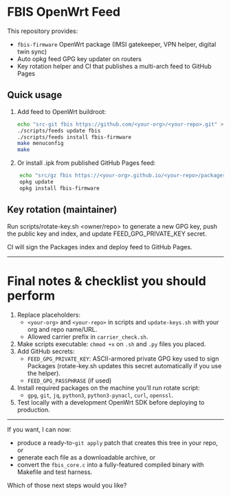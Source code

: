 # FBIS OpenWrt Feed

This repository provides:
- `fbis-firmware` OpenWrt package (IMSI gatekeeper, VPN helper, digital twin sync)
- Auto opkg feed GPG key updater on routers
- Key rotation helper and CI that publishes a multi-arch feed to GitHub Pages

## Quick usage

1. Add feed to OpenWrt buildroot:
   ```bash
   echo "src-git fbis https://github.com/<your-org>/<your-repo>.git" >> feeds.conf.default
   ./scripts/feeds update fbis
   ./scripts/feeds install fbis-firmware
   make menuconfig
   make
    ```

2. Or install .ipk from published GitHub Pages feed:
```bash
    echo "src/gz fbis https://<your-org>.github.io/<your-repo>/packages" >> /etc/opkg/customfeeds.conf
    opkg update
    opkg install fbis-firmware
```

## Key rotation (maintainer)

Run scripts/rotate-key.sh <suffix> <owner/repo> <github-token> to generate a new GPG key, push the public key and index, and update FEED_GPG_PRIVATE_KEY secret.

CI will sign the Packages index and deploy feed to GitHub Pages.


---

# Final notes & checklist you should perform

1. Replace placeholders:
   - `<your-org>` and `<your-repo>` in scripts and `update-keys.sh` with your org and repo name/URL.
   - Allowed carrier prefix in `carrier_check.sh`.
2. Make scripts executable: `chmod +x` on `.sh` and `.py` files you placed.
3. Add GitHub secrets:
   - `FEED_GPG_PRIVATE_KEY`: ASCII-armored private GPG key used to sign Packages (rotate-key.sh updates this secret automatically if you use the helper).
   - `FEED_GPG_PASSPHRASE` (if used)
4. Install required packages on the machine you’ll run rotate script:
   - `gpg`, `git`, `jq`, `python3`, `python3-pynacl`, `curl`, `openssl`.
5. Test locally with a development OpenWrt SDK before deploying to production.

---

If you want, I can now:
- produce a ready-to-`git apply` patch that creates this tree in your repo, or
- generate each file as a downloadable archive, or
- convert the `fbis_core.c` into a fully-featured compiled binary with Makefile and test harness.

Which of those next steps would you like?
